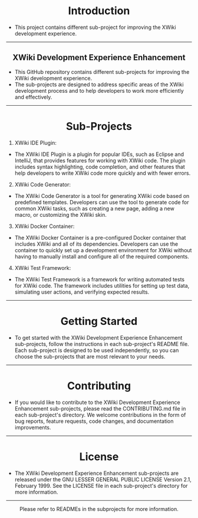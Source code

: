 <h1 align="center">Introduction</h1>

- This project contains different sub-project for improving the XWiki development experience.
<hr>
<h2 align="center">XWiki Development Experience Enhancement</h2>

- This GitHub repository contains different sub-projects for improving the XWiki development experience.
- The sub-projects are designed to address specific areas of the XWiki development process and to help developers to work more efficiently and effectively.
<hr>
<h1 align="center">Sub-Projects</h1>

1. XWiki IDE Plugin:<br>

- The XWiki IDE Plugin is a plugin for popular IDEs, such as Eclipse and IntelliJ, that provides features for working with XWiki code. The plugin includes syntax highlighting, code completion, and other features that help developers to write XWiki code more quickly and with fewer errors.

2. XWiki Code Generator:<br>

- The XWiki Code Generator is a tool for generating XWiki code based on predefined templates. Developers can use the tool to generate code for common XWiki tasks, such as creating a new page, adding a new macro, or customizing the XWiki skin.

3. XWiki Docker Container:<br>

- The XWiki Docker Container is a pre-configured Docker container that includes XWiki and all of its dependencies. Developers can use the container to quickly set up a development environment for XWiki without having to manually install and configure all of the required components.

4. XWiki Test Framework:<br>

- The XWiki Test Framework is a framework for writing automated tests for XWiki code. The framework includes utilities for setting up test data, simulating user actions, and verifying expected results.
<hr>
<h1 align="center">Getting Started</h1>

- To get started with the XWiki Development Experience Enhancement sub-projects, follow the instructions in each sub-project's README file. Each sub-project is designed to be used independently, so you can choose the sub-projects that are most relevant to your needs.
<hr>
<h1 align="center">Contributing</h1>

- If you would like to contribute to the XWiki Development Experience Enhancement sub-projects, please read the CONTRIBUTING.md file in each sub-project's directory. We welcome contributions in the form of bug reports, feature requests, code changes, and documentation improvements.
<hr>
<h1 align="center">License</h1>

- The XWiki Development Experience Enhancement sub-projects are released under the GNU LESSER GENERAL PUBLIC LICENSE Version 2.1, February 1999. See the LICENSE file in each sub-project's directory for more information.
<hr>
<p  align="center">Please refer to READMEs in the subprojects for more information.</p>
